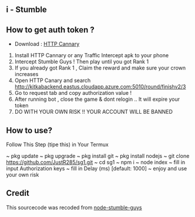 ## i - Stumble

## How to get auth token ?

* Download : [HTTP Cannary](https://apkcombo.com/id/httpcanary-http-sniffer-capture-analysis/com.guoshi.httpcanary)

1. Install HTTP Cannary or any Traffic Intercept apk to your phone
2. Intercept Stumble Guys ! Then play until you got Rank 1
3. If you already got Rank 1 , Claim the reward and make sure your crown increases
4. Open HTTP Canary and search http://kitkabackend.eastus.cloudapp.azure.com:5010/round/finishv2/3
5. Go to request tab and copy authorization value !
6. After running bot , close the game & dont relogin .. It will expire your token
7. DO WITH YOUR OWN RISK !! YOUR ACCOUNT WILL BE BANNED

## How to use?
Follow This Step (tipe this) in Your Termux

~ pkg update
~ pkg upgrade
~ pkg install git
~ pkg install nodejs
~ git clone https://github.com/JustR285/sg1.git
~ cd sg1
~ npm i
~ node index
~ fill in input Authorization keys
~ fill in Delay (ms) [default: 1000]
~ enjoy and use your own risk

## Credit

This sourcecode was recoded from [node-stumble-guys](https://github.com/dkmpostor/node-stumble-guys)
